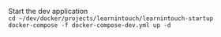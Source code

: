 Start the dev application  
```cd ~/dev/docker/projects/learnintouch/learnintouch-startup```  
```docker-compose -f docker-compose-dev.yml up -d```

